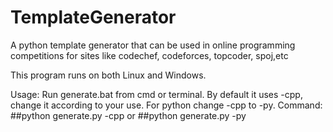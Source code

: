 # TemplateGenerator
A python template generator that can be used in online programming competitions for sites like codechef, codeforces, 
topcoder, spoj,etc

This program runs on both Linux and Windows.

Usage:
Run generate.bat from cmd or terminal.
By default it uses -cpp, change it according to your use.
For python change -cpp to -py.
Command:
##python generate.py -cpp
or
##python generate.py -py
